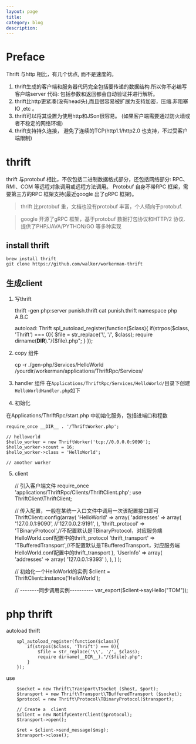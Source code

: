 ```yaml
---
layout: page
title:
category: blog
description:
---
```

# Preface

Thrift 与http 相比，有几个优点, 而不是速度的。

1. thrift生成的客户端和服务器代码完全包括要传递的数据结构.所以你不必编写客户端server 代码: 包括参数和返回都会自动验证并进行解析。
2. thrift比http更紧凑(没有head头),而且很容易被扩展为支持加密，压缩.非阻塞IO ,etc 。
3. thrift可以将其设置为使用http和JSon很容易。 (如果客户端需要通过防火墙或者不稳定的网络环境)
4. thrift支持持久连接， 避免了连续的TCP(http1.1/http2.0 也支持，不过受客户端限制)



# thrift
thrift 与protobuf 相比，不仅包括二进制数据格式部分，还包括网络部分: RPC、RMI、COM 等远程对象调用或远程方法调用。
Protobuf 自身不带RPC 框架，需要第三方的RPC 框架支持(最近google 出了gRPC 框架)。

> thrift 比protobuf 重，文档也没有protobuf 丰富，个人倾向于protobuf.

> google 开源了gRPC 框架，基于protobuf 数据打包协议和HTTP/2 协议. 提供了PHP/JAVA/PYTHON/GO 等多种实现

## install thrift

	brew install thrift
	git clone https://github.com/walkor/workerman-thrift

## 生成client
1. 写thrift

	thrift -gen php:server punish.thrift
	cat punish.thrift
		namespace php A.B.C

	autoload: Thrift
		spl_autoload_register(function($class){
            if(strpos($class, 'Thrift') === 0){
                $file = str_replace('\\', '/', $class);
                require dirname(__DIR__)."/{$file}.php";
            }
        });

2. copy 组件

	cp -r ./gen-php/Services/HelloWorld /yourdir/workerman/applications/ThriftRpc/Services/

3. handler 组件
在`Applications/ThriftRpc/Services/HelloWorld/`目录下创建 `HelloWorldHandler.php`如下

	<?php
	// 统一使用Services\服务名 做为命名空间
	namespace Services\HelloWorld;

	class HelloWorldHandler implements HelloWorldIf {
	  public function sayHello($name)
	  {
		  return "Hello $name";
	  }
	}

4. 初始化

在Applications/ThriftRpc/start.php 中初始化服务，包括进端口和程数

	require_once __DIR__ . '/ThriftWorker.php';

	// helloworld
	$hello_worker = new ThriftWorker('tcp://0.0.0.0:9090');
	$hello_worker->count = 16;
	$hello_worker->class = 'HelloWorld';

	// another worker

5. client

	// 引入客户端文件
    require_once 'applications/ThriftRpc/Clients/ThriftClient.php';
    use ThriftClient\ThriftClient;

    // 传入配置，一般在某统一入口文件中调用一次该配置接口即可
    ThriftClient::config(array(
		 'HelloWorld' => array(
		   'addresses' => array(
			   '127.0.0.1:9090',
			   //'127.0.0.2:9191',
			 ),
			 'thrift_protocol' => 'TBinaryProtocol',//不配置默认是TBinaryProtocol，对应服务端HelloWorld.conf配置中的thrift_protocol
			 'thrift_transport' => 'TBufferedTransport',//不配置默认是TBufferedTransport，对应服务端HelloWorld.conf配置中的thrift_transport
		   ),
		   'UserInfo' => array(
			 'addresses' => array(
			   '127.0.0.1:9393'
			 ),
		   ),
		 )
	   );

    // 初始化一个HelloWorld的实例
    $client = ThriftClient::instance('HelloWorld');

    // --------同步调用实例----------
    var_export($client->sayHello("TOM"));

# php thrift
autoload thrift

		spl_autoload_register(function($class){
            if(strpos($class, 'Thrift') === 0){
                $file = str_replace('\\', '/', $class);
                require dirname(__DIR__)."/{$file}.php";
            }
        });

use

        $socket = new Thrift\Transport\TSocket ($host, $port);
        $transport = new Thrift\Transport\TBufferedTransport ($socket);
        $protocol = new Thrift\Protocol\TBinaryProtocol($transport);

        // Create a  client
        $client = new NotifyCenterClient($protocol);
        $transport->open();

        $ret = $client->send_message($msg);
        $transport->close();
